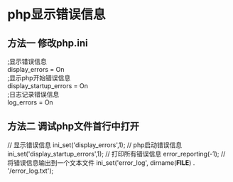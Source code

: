# php显示错误信息
## 方法一 修改php.ini
;显示错误信息  
display_errors = On  
;显示php开始错误信息  
display_startup_errors = On  
;日志记录错误信息  
log_errors = On  

## 方法二 调试php文件首行中打开
// 显示错误信息
ini_set('display_errors',1);
// php启动错误信息
ini_set('display_startup_errors',1);
// 打印所有错误信息 
error_reporting(-1);
// 将错误信息输出到一个文本文件
ini_set('error_log', dirname(__FILE__) . '/error_log.txt');